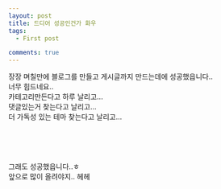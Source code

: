 ```yaml
---
layout: post
title: 드디어 성공인건가 화우
tags:
  - First post

comments: true
---
```


장장 며칠만에 블로그를 만들고 게시글까지 만드는데에 성공했읍니다.. <br>
너무 힘드네요..<br>
카테고리만든다고 하루 날리고... <br>
댓글있는거 찾는다고 날리고... <br>
더 가독성 있는 테마 찾는다고 날리고... <br>

<br><br><br>

그래도 성공했읍니다..ㅎ <br>
앞으로 많이 올려야지.. 헤헤
